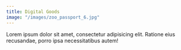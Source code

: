 ```yaml
---
title: Digital Goods
image: "/images/zoo_passport_6.jpg"
---
```


Lorem ipsum dolor sit amet, consectetur adipisicing elit. Ratione eius recusandae, porro ipsa necessitatibus autem!